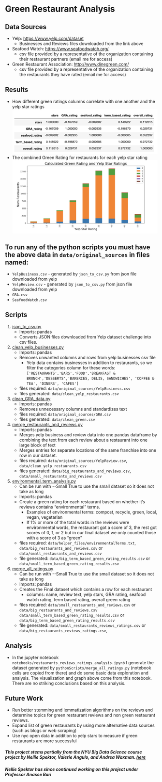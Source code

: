 # Green Restaurant Analysis
## Data Sources
- Yelp: https://www.yelp.com/dataset
    - Businesses and Reviews files downloaded from the link above
- Seafood Watch: https://www.seafoodwatch.org/
    - csv file provided by a representative of the organization containing their restaurant partners (email me for access)
- Green Restaurant Association: http://www.dinegreen.com/
    - csv file provided by a representative of the organization containing the restaurants they have rated  (email me for access)
## Results
- How different green ratings columns correlate with one another and the yelp star ratings
![Correlations](Correlations.png)
- The combined Green Rating for restaurants for each yelp star rating
![Graph](Graph.png)

## To run any of the python scripts you must have the above data in `data/original_sources` in files named: 
- `YelpBusiness.csv` - generated by `json_to_csv.py` from json file downloaded from yelp
- `YelpReview.csv` - generated by `json_to_csv.py` from json file downloaded from yelp
- `GRA.csv`
- `SeafoodWatch.csv`

## Scripts
1. [json_to_csv.py](https://github.com/nspektor/Green-Restaurant-Analysis/tree/master/pythonScripts)
   - Imports: pandas
   - Converts JSON files downloaded from Yelp dataset challenge into csv files.    
2. [clean_yelp_businesses.py](https://github.com/nspektor/Green-Restaurant-Analysis/tree/master/pythonScripts/clean_yelp_businesses.py)
    - Imports: pandas 
    - Removes unwanted columns and rows from yelp businesses csv file
        - Yelp data contains businesses in addition to restaurants,
         so we filter the categories column for these words: `['RESTAURANTS','BARS','FOOD','BREAKFAST & BRUNCH','DESSERTS','BAKERIES, DELIS, SANDWICHES', 'COFFEE & TEA', 'DINERS', 'CAFES']`
    - files required: `data/original_sources/YelpBusiness.csv`
    - files generated: `data/clean_yelp_restaurants.csv`
3. [clean_GRA_data.py](https://github.com/nspektor/Green-Restaurant-Analysis/tree/master/pythonScripts/clean_GRA_data.py)
   - Imports: pandas
   - Removes unnecessary columns and standardizes text
   - files required: `data/original_sources/GRA.csv`
   - files generated: `data/clean_green.csv`
4. [merge_restaurants_and_reviews.py](https://github.com/nspektor/Green-Restaurant-Analysis/tree/master/pythonScripts/merge_restaurants_and_reviews.py)
    - Imports: pandas
    - Merges yelp business and review data into one pandas dataframe by combining the text from each review about a restaurant into one large block of text
    - Merges entries for separate locations of the same franchise into one row in our dataset. 
   - files required:  `data/original_sources/YelpReview.csv`, 
                      `data/clean_yelp_restaurants.csv` 
   - files generated: `data/big_restaurants_and_reviews.csv`, 
                      `data/small_restaurants_and_reviews.csv`
5. [environmental_term_analysis.py](https://github.com/nspektor/Green-Restaurant-Analysis/tree/master/pythonScripts/environmental_term_analysis.py)
    - Can be run with --Small True to use the small dataset so it does not take as long
    - Imports:  pandas
    - Create a green rating for each restaurant based on whether it’s reviews contains “environmental” terms. 
        - Examples of environmental terms: compost, recycle, green, local, vegan, vegetarian
        - If 1% or more of the total words in the reviews were environmental words, the restaurant got a score of 3, the rest got scores of 0, 1, or 2 but in our final dataset we only counted those with a score of 3 as “green”
    - files required: `data/helper_files/environmentalTerms.txt`, 
                      `data/big_restaurants_and_reviews.csv` or 
                      `data/small_restaurants_and_reviews.csv` 
   - file generated: `data/big_term_based_green_rating_results.csv` or 
                      `data/small_term_based_green_rating_results.csv`
6. [merge_all_ratings.py](https://github.com/nspektor/Green-Restaurant-Analysis/tree/master/pythonScripts/merge_all_ratings.py)
    - Can be run with --Small True to use the small dataset so it does not take as long
    - Imports: pandas
    - Creates the Final dataset which contains a row for each restaurant
        - columns: name, review text, yelp stars, GRA rating, seafood watch rating, term based rating, overall green rating 
   - files required:  `data/small_restaurants_and_reviews.csv` or `data/big_restaurants_and_reviews.csv`
                      `data/small_term_based_green_rating_results.csv` or `data/big_term_based_green_rating_results.csv`
   - file generated: `data/small_restaurants_reviews_ratings.csv` or `data/big_restaurants_reviews_ratings.csv`, 
## Analysis
- In the jupyter notebook `notebooks/restaurants_reviews_ratings_analysis.ipynb` I generate the dataset generated by `pythonScripts/merge_all_ratings.py` (notebook cells are copied from there)
and do some basic data exploration and analysis. The visualization and graph above come from this notebook. There are no striking conclusions based on this analysis.
## Future Work
- Run better stemming and lemmatization algorithms on the reviews and determine topics for green restaurant reviews and non green restaurant reviews. 
- Expand list of green restaurants by using more alternative data sources (such as blogs or web scraping)
- Use nyc open data in addition to yelp stars to measure if green restaurants are more successful
##### This project stems partially from the NYU Big Data Science course project by Nellie Spektor, Valerie Angulo, and Andrea Waxman. [here](https://github.com/nspektor/Environmental-Consciousness-in-the-Restaurant-Business)
##### Nellie Spektor has since continued working on this project under Professor Anasse Bari






